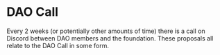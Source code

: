 # DAO Call

Every 2 weeks (or potentially other amounts of time) there is a call on Discord between DAO members and the foundation. These proposals all relate to the DAO Call in some form.
